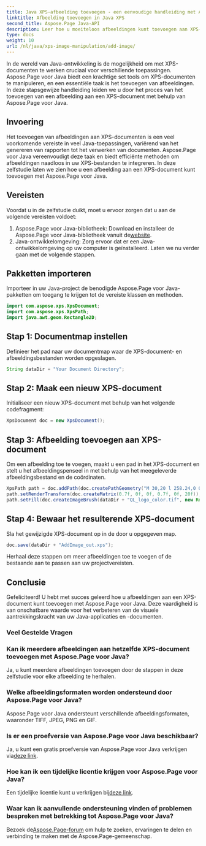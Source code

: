 ```yaml
---
title: Java XPS-afbeelding toevoegen - een eenvoudige handleiding met Aspose.Page
linktitle: Afbeelding toevoegen in Java XPS
second_title: Aspose.Page Java-API
description: Leer hoe u moeiteloos afbeeldingen kunt toevoegen aan XPS-documenten in Java met behulp van Aspose.Page. Verbeter uw documentverwerking met deze stapsgewijze handleiding.
type: docs
weight: 10
url: /nl/java/xps-image-manipulation/add-image/
---
```

In de wereld van Java-ontwikkeling is de mogelijkheid om met XPS-documenten te werken cruciaal voor verschillende toepassingen. Aspose.Page voor Java biedt een krachtige set tools om XPS-documenten te manipuleren, en een essentiële taak is het toevoegen van afbeeldingen. In deze stapsgewijze handleiding leiden we u door het proces van het toevoegen van een afbeelding aan een XPS-document met behulp van Aspose.Page voor Java.
## Invoering
Het toevoegen van afbeeldingen aan XPS-documenten is een veel voorkomende vereiste in veel Java-toepassingen, variërend van het genereren van rapporten tot het verwerken van documenten. Aspose.Page voor Java vereenvoudigt deze taak en biedt efficiënte methoden om afbeeldingen naadloos in uw XPS-bestanden te integreren. In deze zelfstudie laten we zien hoe u een afbeelding aan een XPS-document kunt toevoegen met Aspose.Page voor Java.
## Vereisten
Voordat u in de zelfstudie duikt, moet u ervoor zorgen dat u aan de volgende vereisten voldoet:
1.  Aspose.Page voor Java-bibliotheek: Download en installeer de Aspose.Page voor Java-bibliotheek vanuit de[website](https://releases.aspose.com/page/java/).
2. Java-ontwikkelomgeving: Zorg ervoor dat er een Java-ontwikkelomgeving op uw computer is geïnstalleerd.
Laten we nu verder gaan met de volgende stappen.
## Pakketten importeren
Importeer in uw Java-project de benodigde Aspose.Page voor Java-pakketten om toegang te krijgen tot de vereiste klassen en methoden.
```java
import com.aspose.xps.XpsDocument;
import com.aspose.xps.XpsPath;
import java.awt.geom.Rectangle2D;
```
## Stap 1: Documentmap instellen
Definieer het pad naar uw documentmap waar de XPS-document- en afbeeldingsbestanden worden opgeslagen.
```java
String dataDir = "Your Document Directory";
```
## Stap 2: Maak een nieuw XPS-document
Initialiseer een nieuw XPS-document met behulp van het volgende codefragment:
```java
XpsDocument doc = new XpsDocument();
```
## Stap 3: Afbeelding toevoegen aan XPS-document
Om een afbeelding toe te voegen, maakt u een pad in het XPS-document en stelt u het afbeeldingspenseel in met behulp van het meegeleverde afbeeldingsbestand en de coördinaten.
```java
XpsPath path = doc.addPath(doc.createPathGeometry("M 30,20 l 258.24,0 0,56.64 -258.24,0 Z"));
path.setRenderTransform(doc.createMatrix(0.7f, 0f, 0f, 0.7f, 0f, 20f));
path.setFill(doc.createImageBrush(dataDir + "QL_logo_color.tif", new Rectangle2D.Double(0f, 0f, 258.24f, 56.64f), new Rectangle2D.Double(50f, 20f, 193.68f, 42.48f)));
```
## Stap 4: Bewaar het resulterende XPS-document
Sla het gewijzigde XPS-document op in de door u opgegeven map.
```java
doc.save(dataDir + "AddImage_out.xps");
```
Herhaal deze stappen om meer afbeeldingen toe te voegen of de bestaande aan te passen aan uw projectvereisten.
## Conclusie
Gefeliciteerd! U hebt met succes geleerd hoe u afbeeldingen aan een XPS-document kunt toevoegen met Aspose.Page voor Java. Deze vaardigheid is van onschatbare waarde voor het verbeteren van de visuele aantrekkingskracht van uw Java-applicaties en -documenten.
### Veel Gestelde Vragen
### Kan ik meerdere afbeeldingen aan hetzelfde XPS-document toevoegen met Aspose.Page voor Java?
Ja, u kunt meerdere afbeeldingen toevoegen door de stappen in deze zelfstudie voor elke afbeelding te herhalen.
### Welke afbeeldingsformaten worden ondersteund door Aspose.Page voor Java?
Aspose.Page voor Java ondersteunt verschillende afbeeldingsformaten, waaronder TIFF, JPEG, PNG en GIF.
### Is er een proefversie van Aspose.Page voor Java beschikbaar?
 Ja, u kunt een gratis proefversie van Aspose.Page voor Java verkrijgen via[deze link](https://releases.aspose.com/).
### Hoe kan ik een tijdelijke licentie krijgen voor Aspose.Page voor Java?
 Een tijdelijke licentie kunt u verkrijgen bij[deze link](https://purchase.aspose.com/temporary-license/).
### Waar kan ik aanvullende ondersteuning vinden of problemen bespreken met betrekking tot Aspose.Page voor Java?
 Bezoek de[Aspose.Page-forum](https://forum.aspose.com/c/page/39) om hulp te zoeken, ervaringen te delen en verbinding te maken met de Aspose.Page-gemeenschap.